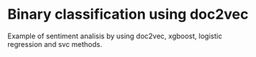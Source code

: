 # Binary classification using doc2vec
Example of sentiment analisis by using doc2vec, xgboost, logistic regression and svc methods.
